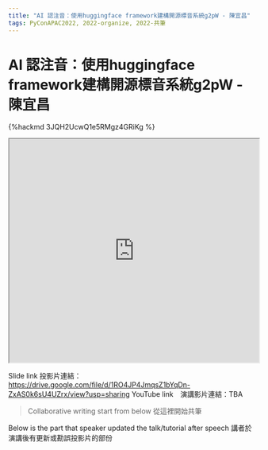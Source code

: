 ```yaml
---
title: "AI 認注音：使用huggingface framework建構開源標音系統g2pW - 陳宜昌"
tags: PyConAPAC2022, 2022-organize, 2022-共筆
---
```


# AI 認注音：使用huggingface framework建構開源標音系統g2pW - 陳宜昌

{%hackmd 3JQH2UcwQ1e5RMgz4GRiKg %}

<iframe src=https://app.sli.do/event/xiw4ay3xxgREhZmbFQ3Vtz height=450 width=100%></iframe>


Slide link 投影片連結：https://drive.google.com/file/d/1RO4JP4JmqsZ1bYqDn-ZxAS0k6sU4UZrx/view?usp=sharing
YouTube link　演講影片連結：TBA

> Collaborative writing start from below 
> 從這裡開始共筆 

Below is the part that speaker updated the talk/tutorial after speech
講者於演講後有更新或勘誤投影片的部份